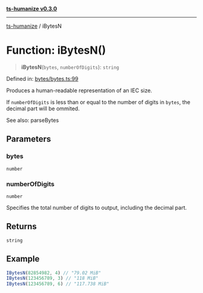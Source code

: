 [**ts-humanize v0.3.0**](../README.md)

***

[ts-humanize](../README.md) / iBytesN

# Function: iBytesN()

> **iBytesN**(`bytes`, `numberOfDigits`): `string`

Defined in: [bytes/bytes.ts:99](https://github.com/Shiv-SB/ts-humanize/blob/919e20c5062ab422c95ea4551ce3ee99cc497132/src/bytes/bytes.ts#L99)

Produces a human-readable representation of an IEC size.

If `numberOfDigits` is less than or equal to the number of digits in `bytes`, the decimal part will be ommited.

See also: parseBytes

## Parameters

### bytes

`number`

### numberOfDigits

`number`

Specifies the total number of digits to output, including the decimal part.

## Returns

`string`

## Example

```ts
IBytesN(82854982, 4) // "79.02 MiB"
IBytesN(123456789, 3) // "118 MiB"
IBytesN(123456789, 6) // "117.738 MiB"
```
